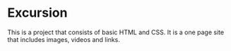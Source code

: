 # Excursion

This is a project that consists of basic HTML and CSS. It is a one page site that includes images, videos and links.
